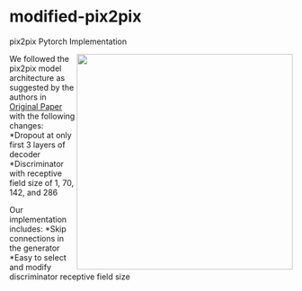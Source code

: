 # modified-pix2pix
pix2pix Pytorch Implementation

<img src='imgs/test_image' align="right" width=384>


We followed the pix2pix model architecture as suggested by the authors in [Original Paper](https://arxiv.org/abs/1611.07004) with the following changes: 
*Dropout at only first 3 layers of decoder 
*Discriminator with receptive field size of 1, 70, 142, and 286

Our implementation includes:
*Skip connections in the generator
*Easy to select and modify discriminator receptive field size
